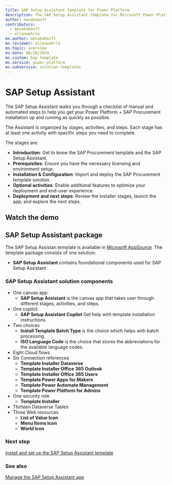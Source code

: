 ```yaml
---
title: SAP Setup Assistant template for Power Platform
description: The SAP Setup Assistant template for Microsoft Power Platform enables get Power Platform + SAP installation up.
author: menakamsft
contributors:
  - menakakmsft
  - ellenwehrle
ms.author: menakakmsft
ms.reviewer: ellenwehrle
ms.topic: overview
ms.date: 08/20/2024
ms.custom: bap-template
ms.service: power-platform
ms.subservice: solution-templates
---
```


# SAP Setup Assistant

The SAP Setup Assistant walks you through a checklist of manual and automated steps to help you get your Power Platform + SAP Procurement installation up and running as quickly as possible.

The Assistant is organized by stages, activities, and steps. Each stage has at least one activity with specific steps you need to complete.

The stages are:

- **Introduction**: Get to know the SAP Procurement template and the SAP Setup Assistant.
- **Prerequisites**: Ensure you have the necessary licensing and environment setup.
- **Installation & Configuration**: Import and deploy the SAP Procurement template solution.
- **Optional activities**: Enable additional features to optimize your deployment and end-user experience.
- **Deployment and next steps**: Review the installer stages, launch the app, and explore the next steps.

## Watch the demo

## SAP Setup Assistant package

The SAP Setup Assistan template is available in [Microsoft AppSource](<https://aka.ms/AccessSAPSetupAssistantTemplate>). The template package consists of one solution:

- **SAP Setup Assistant** contains foundational components used for SAP Setup Assistant

### SAP Setup Assistant solution components

- One canvas app:
  - **SAP Setup Assistant** is the canvas app that takes user through different stages, activities, and steps.
- One copilot:
  - **SAP Setup Assistant Copilot** Get help with template installation instructions.
- Two choices
  - **Install Template Batch Type** is the choice which helps with batch processing.
  - **ISO Language Code** is the choice that stores the abbreviations for the available language codes.
- Eight Cloud flows
- Six Connection references
  - **Template Installer Dataverse**
  - **Template Installer Office 365 Outlook**
  - **Template Installer Office 365 Users**
  - **Template Power Apps for Makers**
  - **Template Power Automate Management**
  - **Template Power Platform for Admins**
- One security role
  - **Template Installer**
- Thirteen Dataverse Tables
- Three Web resources
  - **List of Value Icon**
  - **Menu Items Icon**
  - **World Icon**

### Next step

[Install and set up the SAP Setup Assistant template](install-and-set-up.md)

### See also

[Manage the SAP Setup Assistant app](manage.md)
